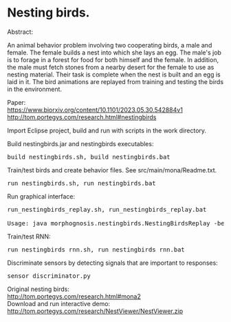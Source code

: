 # Nesting birds.

Abstract:

An animal behavior problem involving two cooperating birds, a male and female.
The female builds a nest into which she lays an egg. The male's job is to forage in a forest for food for both himself
and the female. In addition, the male must fetch stones from a nearby desert for the female to use as nesting material.
Their task is complete when the nest is built and an egg is laid in it. The bird animations are replayed from
training and testing the birds in the environment.

Paper:
<br>https://www.biorxiv.org/content/10.1101/2023.05.30.542884v1
<br>http://tom.portegys.com/research.html#nestingbirds

Import Eclipse project, build and run with scripts in the work directory.

Build nestingbirds.jar and nestingbirds executables:
<pre>build_nestingbirds.sh, build_nestingbirds.bat</pre>

Train/test birds and create behavior files. See src/main/mona/Readme.txt.
<pre>run_nestingbirds.sh, run_nestingbirds.bat</pre>

Run graphical interface:
<pre>
run_nestingbirds_replay.sh, run_nestingbirds_replay.bat

Usage: java morphognosis.nestingbirds.NestingBirdsReplay -behaviorFile file_name
</pre>

Train/test RNN:
<pre>
run_nestingbirds_rnn.sh, run_nestingbirds_rnn.bat
</pre>

Discriminate sensors by detecting signals that are important to responses:
<pre>
sensor_discriminator.py
</pre>

Original nesting birds:
<br>http://tom.portegys.com/research.html#mona2
<br>Download and run interactive demo: http://tom.portegys.com/research/NestViewer/NestViewer.zip
